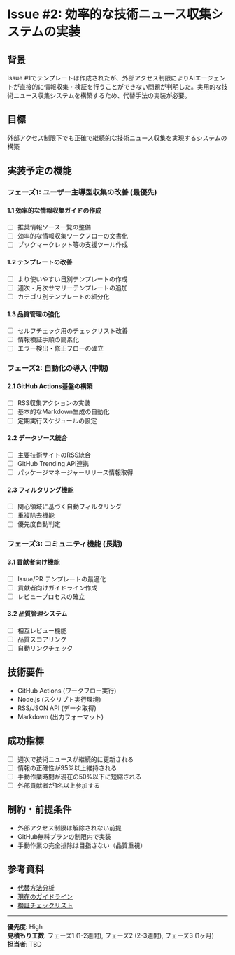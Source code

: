 # Issue #2: 効率的な技術ニュース収集システムの実装

## 背景

Issue #1でテンプレートは作成されたが、外部アクセス制限によりAIエージェントが直接的に情報収集・検証を行うことができない問題が判明した。実用的な技術ニュース収集システムを構築するため、代替手法の実装が必要。

## 目標

外部アクセス制限下でも正確で継続的な技術ニュース収集を実現するシステムの構築

## 実装予定の機能

### フェーズ1: ユーザー主導型収集の改善 (最優先)

#### 1.1 効率的な情報収集ガイドの作成
- [ ] 推奨情報ソース一覧の整備
- [ ] 効率的な情報収集ワークフローの文書化
- [ ] ブックマークレット等の支援ツール作成

#### 1.2 テンプレートの改善
- [ ] より使いやすい日別テンプレートの作成
- [ ] 週次・月次サマリーテンプレートの追加
- [ ] カテゴリ別テンプレートの細分化

#### 1.3 品質管理の強化
- [ ] セルフチェック用のチェックリスト改善
- [ ] 情報検証手順の簡素化
- [ ] エラー検出・修正フローの確立

### フェーズ2: 自動化の導入 (中期)

#### 2.1 GitHub Actions基盤の構築
- [ ] RSS収集アクションの実装
- [ ] 基本的なMarkdown生成の自動化
- [ ] 定期実行スケジュールの設定

#### 2.2 データソース統合
- [ ] 主要技術サイトのRSS統合
- [ ] GitHub Trending API連携
- [ ] パッケージマネージャーリリース情報取得

#### 2.3 フィルタリング機能
- [ ] 関心領域に基づく自動フィルタリング
- [ ] 重複除去機能
- [ ] 優先度自動判定

### フェーズ3: コミュニティ機能 (長期)

#### 3.1 貢献者向け機能
- [ ] Issue/PR テンプレートの最適化
- [ ] 貢献者向けガイドライン作成
- [ ] レビュープロセスの確立

#### 3.2 品質管理システム
- [ ] 相互レビュー機能
- [ ] 品質スコアリング
- [ ] 自動リンクチェック

## 技術要件

- GitHub Actions (ワークフロー実行)
- Node.js (スクリプト実行環境)
- RSS/JSON API (データ取得)
- Markdown (出力フォーマット)

## 成功指標

- [ ] 週次で技術ニュースが継続的に更新される
- [ ] 情報の正確性が95%以上維持される
- [ ] 手動作業時間が現在の50%以下に短縮される
- [ ] 外部貢献者が1名以上参加する

## 制約・前提条件

- 外部アクセス制限は解除されない前提
- GitHub無料プランの制限内で実装
- 手動作業の完全排除は目指さない（品質重視）

## 参考資料

- [代替方法分析](./ALTERNATIVE_METHODS_ANALYSIS.md)
- [現在のガイドライン](./NEWS_COLLECTION_GUIDELINES.md)
- [検証チェックリスト](./VERIFICATION_CHECKLIST.md)

---

**優先度**: High  
**見積もり工数**: フェーズ1 (1-2週間), フェーズ2 (2-3週間), フェーズ3 (1ヶ月)  
**担当者**: TBD